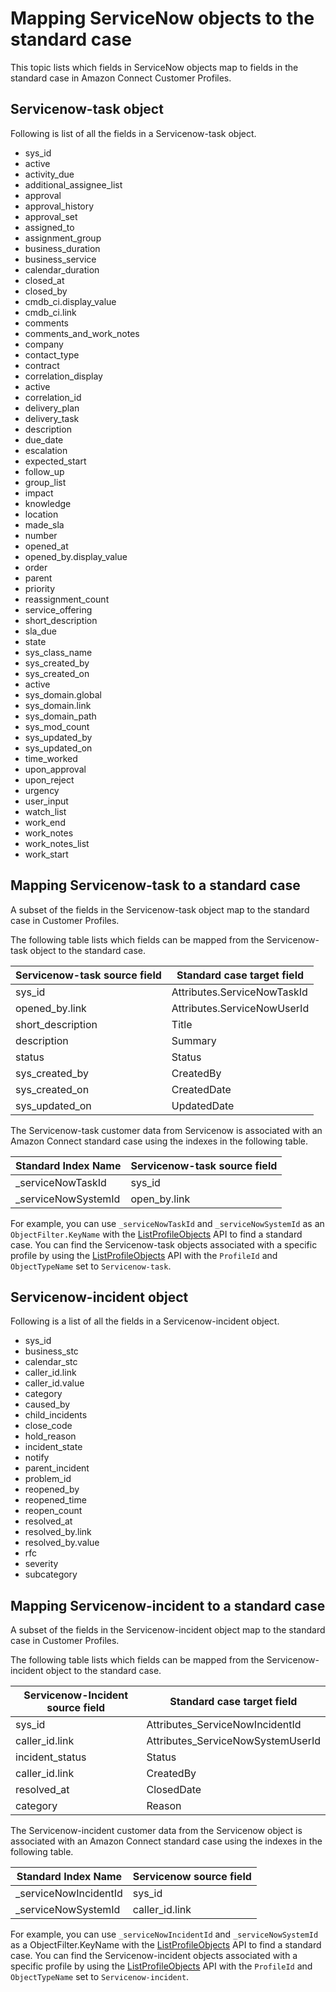 # Mapping ServiceNow objects to the standard case<a name="mapping-servicenow-objects-standard-case"></a>

This topic lists which fields in ServiceNow objects map to fields in the standard case in Amazon Connect Customer Profiles\.

## Servicenow\-task object<a name="servicenow-task-object"></a>

Following is list of all the fields in a Servicenow\-task object\. 
+ sys\_id
+ active
+ activity\_due
+ additional\_assignee\_list
+ approval
+ approval\_history
+ approval\_set
+ assigned\_to
+ assignment\_group
+ business\_duration
+ business\_service
+ calendar\_duration
+ closed\_at
+ closed\_by
+ cmdb\_ci\.display\_value
+ cmdb\_ci\.link
+ comments
+ comments\_and\_work\_notes
+ company
+ contact\_type
+ contract
+ correlation\_display
+ active
+ correlation\_id
+ delivery\_plan
+ delivery\_task
+ description
+ due\_date
+ escalation
+ expected\_start
+ follow\_up
+ group\_list
+ impact
+ knowledge
+ location
+ made\_sla
+ number
+ opened\_at
+ opened\_by\.display\_value
+ order
+ parent
+ priority
+ reassignment\_count
+ service\_offering
+ short\_description
+ sla\_due
+ state
+ sys\_class\_name
+ sys\_created\_by
+ sys\_created\_on
+ active
+ sys\_domain\.global
+ sys\_domain\.link
+ sys\_domain\_path
+ sys\_mod\_count
+ sys\_updated\_by
+ sys\_updated\_on
+ time\_worked
+ upon\_approval
+ upon\_reject
+ urgency
+ user\_input
+ watch\_list
+ work\_end
+ work\_notes
+ work\_notes\_list
+ work\_start

## Mapping Servicenow\-task to a standard case<a name="mapping-servicenow-task-case"></a>

A subset of the fields in the Servicenow\-task object map to the standard case in Customer Profiles\. 

The following table lists which fields can be mapped from the Servicenow\-task object to the standard case\. 


| Servicenow\-task source field | Standard case target field | 
| --- | --- | 
|  sys\_id  | Attributes\.ServiceNowTaskId  | 
|  opened\_by\.link  | Attributes\.ServiceNowUserId  | 
|  short\_description  | Title  | 
|  description  | Summary  | 
|  status  | Status  | 
|  sys\_created\_by  | CreatedBy  | 
|  sys\_created\_on  | CreatedDate  | 
|  sys\_updated\_on  | UpdatedDate  | 

The Servicenow\-task customer data from Servicenow is associated with an Amazon Connect standard case using the indexes in the following table\. 


| Standard Index Name | Servicenow\-task source field | 
| --- | --- | 
|  \_serviceNowTaskId  | sys\_id  | 
|  \_serviceNowSystemId  | open\_by\.link  | 

For example, you can use `_serviceNowTaskId` and `_serviceNowSystemId` as an `ObjectFilter.KeyName` with the [ListProfileObjects](https://docs.aws.amazon.com/customerprofiles/latest/APIReference/API_ListProfileObjects.html) API to find a standard case\. You can find the Servicenow\-task objects associated with a specific profile by using the [ListProfileObjects](https://docs.aws.amazon.com/customerprofiles/latest/APIReference/API_ListProfileObjects.html) API with the `ProfileId` and `ObjectTypeName` set to `Servicenow-task`\.

## Servicenow\-incident object<a name="servicenowincident-object"></a>

Following is a list of all the fields in a Servicenow\-incident object\. 
+ sys\_id
+ business\_stc
+ calendar\_stc
+ caller\_id\.link
+ caller\_id\.value
+ category
+ caused\_by
+ child\_incidents
+ close\_code
+ hold\_reason
+ incident\_state
+ notify
+ parent\_incident
+ problem\_id
+ reopened\_by
+ reopened\_time
+ reopen\_count
+ resolved\_at
+ resolved\_by\.link
+ resolved\_by\.value
+ rfc
+ severity
+ subcategory

## Mapping Servicenow\-incident to a standard case<a name="mapping-servicenowincident-case"></a>

A subset of the fields in the Servicenow\-incident object map to the standard case in Customer Profiles\.

The following table lists which fields can be mapped from the Servicenow\-incident object to the standard case\. 


| Servicenow\-Incident source field | Standard case target field | 
| --- | --- | 
| sys\_id  |  Attributes\_ServiceNowIncidentId  | 
| caller\_id\.link  |  Attributes\_ServiceNowSystemUserId  | 
| incident\_status  |  Status  | 
| caller\_id\.link  |  CreatedBy  | 
| resolved\_at  |  ClosedDate  | 
| category  |  Reason  | 

The Servicenow\-incident customer data from the Servicenow object is associated with an Amazon Connect standard case using the indexes in the following table\. 


| Standard Index Name | Servicenow source field | 
| --- | --- | 
| \_serviceNowIncidentId  |  sys\_id  | 
| \_serviceNowSystemId  |  caller\_id\.link  | 

For example, you can use `_serviceNowIncidentId` and `_serviceNowSystemId` as a ObjectFilter\.KeyName with the [ListProfileObjects](https://docs.aws.amazon.com/customerprofiles/latest/APIReference/API_ListProfileObjects.html) API to find a standard case\. You can find the Servicenow\-incident objects associated with a specific profile by using the [ListProfileObjects](https://docs.aws.amazon.com/customerprofiles/latest/APIReference/API_ListProfileObjects.html) API with the `ProfileId` and `ObjectTypeName` set to `Servicenow-incident`\.